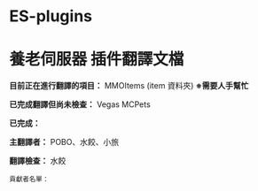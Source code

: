 # ES-plugins
# 養老伺服器 插件翻譯文檔

**目前正在進行翻譯的項目：** MMOItems (item 資料夾) **※需要人手幫忙**

**已完成翻譯但尚未檢查：** Vegas 
                         MCPets
                         
**已完成：**                  

**主翻譯者：** POBO、水餃、小旅

**翻譯檢查：** 水餃


```
貢獻者名單：

```
